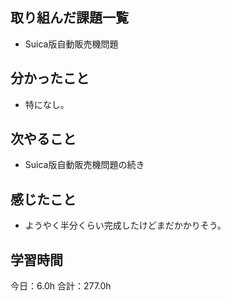 ## 取り組んだ課題一覧
* Suica版自動販売機問題
## 分かったこと
* 特になし。
 
    
    

## 次やること
*  Suica版自動販売機問題の続き
## 感じたこと
*  ようやく半分くらい完成したけどまだかかりそう。
 
## 学習時間
今日：6.0h
合計：277.0h
